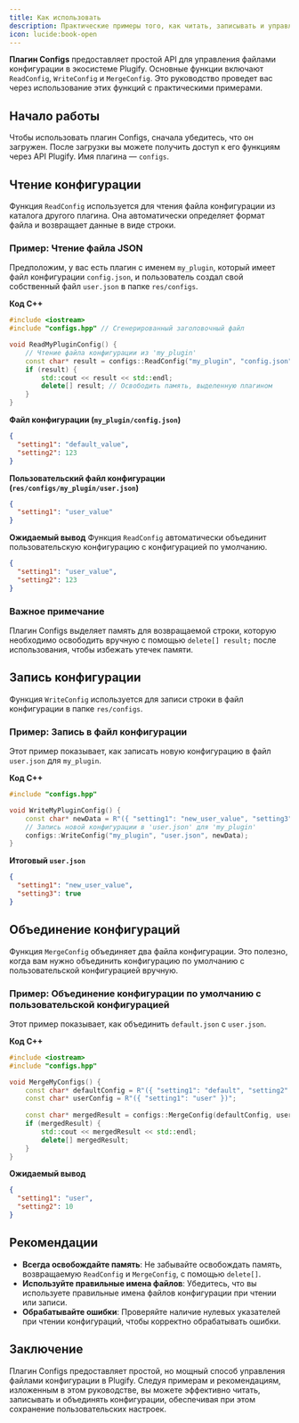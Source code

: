 ```yaml
---
title: Как использовать
description: Практические примеры того, как читать, записывать и управлять файлами конфигурации из разных плагинов.
icon: lucide:book-open
---
```


**Плагин Configs** предоставляет простой API для управления файлами конфигурации в экосистеме Plugify. Основные функции включают `ReadConfig`, `WriteConfig` и `MergeConfig`. Это руководство проведет вас через использование этих функций с практическими примерами.

## **Начало работы**

Чтобы использовать плагин Configs, сначала убедитесь, что он загружен. После загрузки вы можете получить доступ к его функциям через API Plugify. Имя плагина — `configs`.

## **Чтение конфигурации**

Функция `ReadConfig` используется для чтения файла конфигурации из каталога другого плагина. Она автоматически определяет формат файла и возвращает данные в виде строки.

### **Пример: Чтение файла JSON**

Предположим, у вас есть плагин с именем `my_plugin`, который имеет файл конфигурации `config.json`, и пользователь создал свой собственный файл `user.json` в папке `res/configs`.

**Код C++**
```cpp
#include <iostream>
#include "configs.hpp" // Сгенерированный заголовочный файл

void ReadMyPluginConfig() {
    // Чтение файла конфигурации из 'my_plugin'
    const char* result = configs::ReadConfig("my_plugin", "config.json");
    if (result) {
        std::cout << result << std::endl;
        delete[] result; // Освободить память, выделенную плагином
    }
}
```

**Файл конфигурации (`my_plugin/config.json`)**
```json
{
  "setting1": "default_value",
  "setting2": 123
}
```

**Пользовательский файл конфигурации (`res/configs/my_plugin/user.json`)**
```json
{
  "setting1": "user_value"
}
```

**Ожидаемый вывод**
Функция `ReadConfig` автоматически объединит пользовательскую конфигурацию с конфигурацией по умолчанию.
```json
{
  "setting1": "user_value",
  "setting2": 123
}
```

### **Важное примечание**
Плагин Configs выделяет память для возвращаемой строки, которую необходимо освободить вручную с помощью `delete[] result;` после использования, чтобы избежать утечек памяти.

## **Запись конфигурации**

Функция `WriteConfig` используется для записи строки в файл конфигурации в папке `res/configs`.

### **Пример: Запись в файл конфигурации**
Этот пример показывает, как записать новую конфигурацию в файл `user.json` для `my_plugin`.

**Код C++**
```cpp
#include "configs.hpp"

void WriteMyPluginConfig() {
    const char* newData = R"({ "setting1": "new_user_value", "setting3": true })";
    // Запись новой конфигурации в 'user.json' для 'my_plugin'
    configs::WriteConfig("my_plugin", "user.json", newData);
}
```

**Итоговый `user.json`**
```json
{
  "setting1": "new_user_value",
  "setting3": true
}
```

## **Объединение конфигураций**

Функция `MergeConfig` объединяет два файла конфигурации. Это полезно, когда вам нужно объединить конфигурацию по умолчанию с пользовательской конфигурацией вручную.

### **Пример: Объединение конфигурации по умолчанию с пользовательской конфигурацией**
Этот пример показывает, как объединить `default.json` с `user.json`.

**Код C++**
```cpp
#include <iostream>
#include "configs.hpp"

void MergeMyConfigs() {
    const char* defaultConfig = R"({ "setting1": "default", "setting2": 10 })";
    const char* userConfig = R"({ "setting1": "user" })";
    
    const char* mergedResult = configs::MergeConfig(defaultConfig, userConfig, "json");
    if (mergedResult) {
        std::cout << mergedResult << std::endl;
        delete[] mergedResult;
    }
}
```

**Ожидаемый вывод**
```json
{
  "setting1": "user",
  "setting2": 10
}
```

## **Рекомендации**
- **Всегда освобождайте память**: Не забывайте освобождать память, возвращаемую `ReadConfig` и `MergeConfig`, с помощью `delete[]`.
- **Используйте правильные имена файлов**: Убедитесь, что вы используете правильные имена файлов конфигурации при чтении или записи.
- **Обрабатывайте ошибки**: Проверяйте наличие нулевых указателей при чтении конфигураций, чтобы корректно обрабатывать ошибки.

## **Заключение**

Плагин Configs предоставляет простой, но мощный способ управления файлами конфигурации в Plugify. Следуя примерам и рекомендациям, изложенным в этом руководстве, вы можете эффективно читать, записывать и объединять конфигурации, обеспечивая при этом сохранение пользовательских настроек.